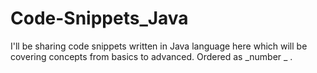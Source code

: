 # Code-Snippets_Java
I'll be sharing code snippets written in Java language here which will be covering concepts from basics to advanced.
Ordered as _number _ .
